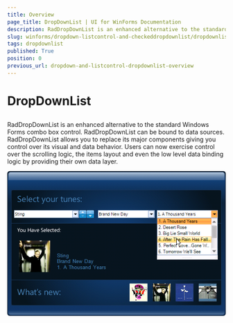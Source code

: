 ```yaml
---
title: Overview
page_title: DropDownList | UI for WinForms Documentation
description: RadDropDownList is an enhanced alternative to the standard Windows Forms combo box control.
slug: winforms/dropdown-listcontrol-and-checkeddropdownlist/dropdownlist
tags: dropdownlist
published: True
position: 0
previous_url: dropdown-and-listcontrol-dropdownlist-overview
---
```


# DropDownList
 
## 

RadDropDownList is an enhanced alternative to the standard Windows Forms combo box control. RadDropDownList can be bound to data sources. RadDropDownList allows you to replace its major components giving you control over its visual and data behavior. Users can now exercise control over the scrolling logic, the items layout and even the low level data binding logic by providing their own data layer.

![dropdown-and-listcontrol-dropdownlist-overview 001](images/dropdown-and-listcontrol-dropdownlist-overview001.png)
